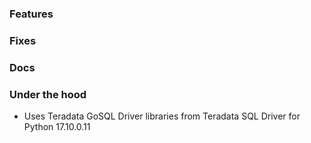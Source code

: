 ### Features

### Fixes

### Docs

### Under the hood
* Uses Teradata GoSQL Driver libraries from Teradata SQL Driver for Python 17.10.0.11
